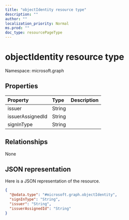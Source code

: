 ```yaml
---
title: "objectIdentity resource type"
description: ""
author: ""
localization_priority: Normal
ms.prod: ""
doc_type: resourcePageType
---
```


# objectIdentity resource type


Namespace: microsoft.graph



## Properties
|Property|Type|Description|
|:---|:---|:---|
|issuer|String||
|issuerAssignedId|String||
|signInType|String||

## Relationships
None

## JSON representation
Here is a JSON representation of the resource.
<!-- {
  "blockType": "resource",
  "@odata.type": "microsoft.graph.objectIdentity"
}
-->
``` json
{
  "@odata.type": "#microsoft.graph.objectIdentity",
  "signInType": "String",
  "issuer": "String",
  "issuerAssignedId": "String"
}
```

